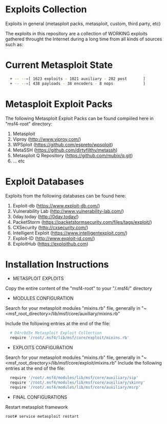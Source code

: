 # Exploits Collection
Exploits in general (metasploit packs, metasploit, custom, third party, etc)

The exploits in this repository are a collection of WORKING exploits gathered throught the Internet during a long time from all kinds of sources such as:

# Current Metasploit State

```bash
  + -- --=[ 1623 exploits - 1021 auxiliary - 282 post       ]
  + -- --=[ 438 payloads - 38 encoders - 8 nops             ]
```

# Metasploit Exploit Packs

The following Metasploit Exploit Packs can be found compiiled here in "msf4-root" directory:

1. Metasploit
2. Viproy (http://www.viproy.com/)
3. WPSploit (https://github.com/espreto/wpsploit)
4. MetaSSH (https://github.com/dirtyfilthy/metassh)
5. Metasploit Q Repository (https://github.com/mubix/q.git)
6. ... etc

# Exploit Databases

Exploits from the following databases can be found here:

1. Exploit-db (https://www.exploit-db.com/)
2. Vulnerability Lab (http://www.vulnerability-lab.com/)
3. 0day.today (http://0day.today/)
4. PacketStorm (https://packetstormsecurity.com/files/tags/exploit/)
5. CXSecurity (http://cxsecurity.com/)
6. Intelligent Exploit (https://www.intelligentexploit.com/)
7. Exploit-ID (http://www.exploit-id.com/)
8. ExploitHub (https://exploithub.com)

# Installation Instructions

- METASPLOIT EXPLOITS

Copy the entire content of the "msf4-root" to your "/.msf4/" directory


- MODULES CONFIGURATION

Search for your metasploit modules "mixins.rb" file, generally in "~<msf_root_directory>/lib/msf/core/auxiliary/mixins.rb" 

Include the following entries at the end of the file:

```bash
  # D4rc0d3x Metasploit Exploit Collection
  require '/root/.msf4/lib/msf/core/exploit/mixins.rb'
```

- EXPLOITS CONFIGURATION

Search for your metasploit modules "mixins.rb" file, generally in "~<msf_root_directory>/lib/msf/core/exploit/mixins.rb" 
Include the following entries at the end of the file:

```bash
  require '/root/.msf4/modules/lib/msf/core/auxiliary/sip'
  require '/root/.msf4/modules/lib/msf/core/auxiliary/skinny'
  require '/root/.msf4/modules/lib/msf/core/auxiliary/msrp'
```

- FINAL CONFIGURATIONS


Restart metasploit framework

```bash
root# service metasploit restart
```
